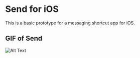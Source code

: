 # Send for iOS

This is a basic prototype for a messaging shortcut app for iOS.

## GIF of Send

![Alt Text](https://github.com/SamKT17/Send/blob/main/Send/Images/SendGIF.gif)
